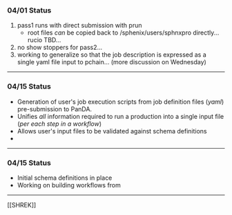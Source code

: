 
### 04/01 Status

1. pass1 runs with direct submission with prun
	- root files *can* be copied back to /sphenix/users/sphnxpro directly... rucio TBD...
2. no show stoppers for pass2...
3. working to generalize so that the job description is expressed as a single yaml file input to pchain... (more discussion on Wednesday)

---

### 04/15 Status

- Generation of user's job execution scripts from job definition files (*yaml*)  pre-submission to PanDA.  
- Unifies *all* information required to run a production into a single input file (*per each step in a workflow*)
- Allows user's input files to be validated against schema definitions
- 

---

### 04/15 Status
- Initial schema definitions in place
- Working on building workflows from 

---
[[SHREK]]

